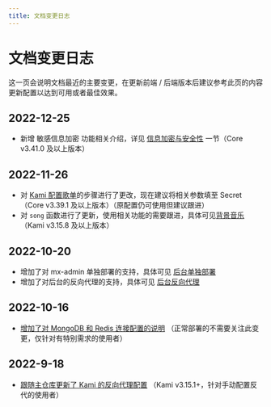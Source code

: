 ```yaml
---
title: 文档变更日志
---
```


# 文档变更日志

这一页会说明文档最近的主要变更，在更新前端 / 后端版本后建议参考此页的内容更新配置以达到可用或者最佳效果。

## 2022-12-25

- 新增 敏感信息加密 功能相关介绍，详见 [信息加密与安全性](/feature/security.md) 一节（Core v3.41.0 及以上版本）

## 2022-11-26

- 对 [Kami 配置歌单](/use/index.md#歌单)的步骤进行了更改，现在建议将相关参数填至 Secret（Core v3.39.1 及以上版本）（原配置仍可使用但建议跟进）
- 对 `song` 函数进行了更新，使用相关功能的需要跟进，具体可见[背景音乐](/use/index.md#背景音乐)（Kami v3.15.8 及以上版本）

## 2022-10-20

- 增加了对 mx-admin 单独部署的支持，具体可见 [后台单独部署](/deploy/index.md#后台单独部署)
- 增加了对后台的反向代理的支持，具体可见 [后台反向代理](/use/index.md#后台自定义反向代理)

## 2022-10-16

- [增加了对 MongoDB 和 Redis 连接配置的说明](/deploy/#对-redis-配置) （正常部署的不需要关注此变更，仅针对有特别需求的使用者）

## 2022-9-18

- [跟随主仓库更新了 Kami 的反向代理配置](/use/#反向代理前端) （Kami v3.15.1+，针对手动配置反代的使用者）
